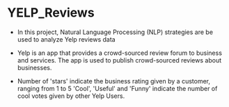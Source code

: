 # YELP_Reviews

- In this project, Natural Language Processing (NLP) strategies are be used to analyze Yelp reviews data

- Yelp is an app that provides a crowd-sourced review forum to business and services. The app is used to publish crowd-sourced reviews       about businesses.

- Number of 'stars' indicate the business rating given by a customer, ranging from 1 to 5
 'Cool', 'Useful' and 'Funny' indicate the number of cool votes given by other Yelp Users. 
